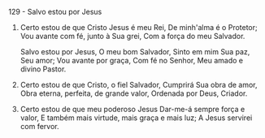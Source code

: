 129 - Salvo estou por Jesus

1. Certo estou de que Cristo Jesus é meu Rei,
   De minh'alma é o Protetor;
   Vou avante com fé, junto à Sua grei,
   Com a força do meu Salvador.

    Salvo estou por Jesus,
    O meu bom Salvador,
    Sinto em mim Sua paz,
    Seu amor;
    Vou avante por graça,
    Com fé no Senhor,
    Meu amado e divino Pastor.

2. Certo estou de que Cristo, o fiel Salvador,
   Cumprirá Sua obra de amor,
   Obra eterna, perfeita, de grande valor,
   Ordenada por Deus, Criador.

3. Certo estou de que meu poderoso Jesus
   Dar-me-á sempre força e valor,
   E também mais virtude, mais graça e mais luz;
   A Jesus servirei com fervor.
